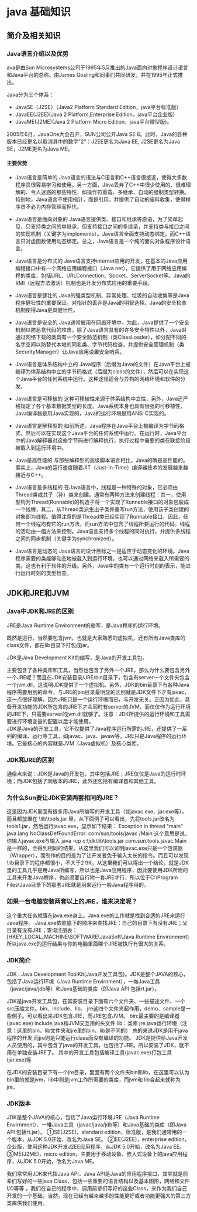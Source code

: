 # java 基础知识
## 简介及相关知识
### Java语言介绍以及优势
ava是由Sun Microsystems公司于1995年5月推出的Java面向对象程序设计语言和Java平台的总称。由James Gosling和同事们共同研发，并在1995年正式推出。
        
Java分为三个体系：
- JavaSE（J2SE）（Java2 Platform Standard Edition，java平台标准版）
- JavaEE(J2EE)(Java 2 Platform,Enterprise Edition，java平台企业版)
- JavaME(J2ME)(Java 2 Platform Micro Edition，java平台微型版)。
          
2005年6月，JavaOne大会召开，SUN公司公开Java SE 6。此时，Java的各种版本已经更名以取消其中的数字"2"：J2EE更名为Java EE, J2SE更名为Java SE，J2ME更名为Java ME。
       
#### 主要优势
- Java语言是简单的
Java语言的语法与C语言和C++语言很接近，使得大多数程序员很容易学习和使用。另一方面，Java丢弃了C++中很少使用的、很难理解的、令人迷惑的那些特性，如操作符重载、多继承、自动的强制类型转换。特别地，Java语言不使用指针，而是引用。并提供了自动的废料收集，使得程序员不必为内存管理而担忧。

- Java语言是面向对象的
Java语言提供类、接口和继承等原语，为了简单起见，只支持类之间的单继承，但支持接口之间的多继承，并支持类与接口之间的实现机制（关键字为implements）。Java语言全面支持动态绑定，而C++语言只对虚函数使用动态绑定。总之，Java语言是一个纯的面向对象程序设计语言。
      
- Java语言是分布式的
Java语言支持internet应用的开发，在基本的Java应用编程接口中有一个网络应用编程接口（Java net），它提供了用于网络应用编程的类库，包括URL、URLConnection、Socket、ServerSocket等。Java的RMI（远程方法激活）机制也是开发分布式应用的重要手段。
     
- Java语言是健壮的
Java的强类型机制、异常处理、垃圾的自动收集等是Java程序健壮性的重要保证。对指针的丢弃是Java的明智选择。Java的安全检查机制使得Java更具健壮性。
       
- Java语言是安全的
Java通常被用在网络环境中，为此，Java提供了一个安全机制以防恶意代码的攻击。除了Java语言具有的许多安全特性以外，Java对通过网络下载的类具有一个安全防范机制（类ClassLoader），如分配不同的名字空间以防替代本地的同名类、字节代码检查，并提供安全管理机制（类SecurityManager）让Java应用设置安全哨兵。
         
- Java语言是体系结构中立的
Java程序（后缀为Java的文件）在Java平台上被编译为体系结构中立的字节码格式（后缀为class的文件），然后可以在实现这个Java平台的任何系统中运行。这种途径适合与异构的网络环境和软件的分发。
       
- Java语言是可移植的
这种可移植性来源于体系结构中立性，另外，Java还严格规定了各个基本数据类型的长度。Java系统本身也具有很强的可移植性，Java编译器是用Java实现的，Java的运行环境是用ANSI C实现的。
         
- Java语言是解释型的
如前所述，Java程序在Java平台上被编译为字节码格式，然后可以在实现这个Java平台的任何系统中运行。在运行时，Java平台中的Java解释器对这些字节码进行解释执行，执行过程中需要的类在联接阶段被载入到运行环境中。
     
- Java是高性能的
与那些解释型的高级脚本语言相比，Java的确是高性能的。事实上，Java的运行速度随着JIT（Just-In-Time）编译器技术的发展越来越接近与C++。
       
- Java语言是多线程的
在Java语言中，线程是一种特殊的对象，它必须由Thread类或其子（孙）类来创建。通常有两种方法来创建线程：其一，使用型构为Thread(Runnable)的构造子将一个实现了Runnable接口的对象包装成一个线程，其二，从Thread类派生出子类并重写run方法，使用该子类创建的对象即为线程。值得注意的是Thread类已经实现了Runnable接口，因此，任何一个线程均有它的run方法，而run方法中包含了线程所要运行的代码。线程的活动由一组方法来控制。Java语言支持多个线程的同时执行，并提供多线程之间的同步机制（关键字为synchronized）。
        
- Java语言是动态的
Java语言的设计目标之一是适应于动态变化的环境。Java程序需要的类能够动态地被载入到运行环境，也可以通过网络来载入所需要的类。这也有利于软件的升级。另外，Java中的类有一个运行时刻的表示，能进行运行时刻的类型检查。
           
## JDK和JRE和JVM
### Java中JDK和JRE的区别
JRE是Java Runtime Environment的缩写，是Java程序的运行环境。
       
既然是运行，当然要包含jvm，也就是大家熟悉的虚拟机，还有所有Java类库的class文件，都在lib目录下打包成jar。
       
JDK是Java Development Kit的缩写，是Java的开发工具包。
     
主要包含了各种类库和工具，当然也包含了另外一个JRE，那么为什么要包含另外一个JRE呢？而且在JDK安装目录/JRE/bin目录下，包含有server一个文件夹包含一个jvm.dll，这说明JDK提供了一个虚拟机。另外，JDK的bin目录下有各种Java程序需要用到的命令，与JRE的bin目录最明显的区别就是JDK文件下才有javac，这一点很好理解，因为JRE只是一个运行环境而已，与开发无关。正因为如此，具备开发功能的JDK所包含的JRE下才会同时有server的JVM，而仅仅作为运行环境的JRE下，只需要server的jvm.dll就够了。注意：JDK所提供的运行环境和工具需要进行环境变量的配置以后才能使用。     
JDK是Java的开发工具，它不仅提供了Java程序运行所需的JRE，还提供了一系列的编译、运行等工具，如javac、java、javaw等。JRE只是Java程序的运行环境。它最核心的内容就是JVM（Java虚拟机）及核心类库。

### JDK和JRE的区别
通俗点来说：JDK是Java的开发包，其中包括JRE；JRE仅仅是Java的运行时环境；而JDK包括了同版本的JRE，此外还包括有编译器和其他工具。

### 为什么Sun要让JDK安装两套相同的JRE？
这是因为JDK里面有很多用Java所编写的开发工具（如javac.exe、jar.exe等），而且都放置在 \lib\tools.jar 里。从下面例子可以看出，先将tools.jar改名为tools1.jar，然后运行javac.exe，显示如下结果： Exception in thread "main" java.lang.NoClassDefFoundError: com/sun/tools/javac /Main 这个意思是说，你输入javac.exe与输入 java -cp c:\jdk\lib\tools.jar com.sun.tools.javac.Main 是一样的，会得到相同的结果。从这里我们可以证明javac.exe只是一个包装器（Wrapper），而制作的目的是为了让开发者免于输入太长的指令。而且可以发现\lib目录下的程序都很小，不大于2 9K，从这里我们可以得出一个结论。就是JDK里的工具几乎是用Java所编写，所以也是Java应用程序，因此要使用JDK所附的工具来开发Java程序，也必须要自行附一套JRE才行，所以位于C:\Program Files\Java目录下的那套JRE就是用来运行一般Java程序用的。
       
### 如果一台电脑安装两套以上的JRE，谁来决定呢？
这个重大任务就落在java.exe身上。Java.exe的工作就是找到合适的JRE来运行Java程序。 Java.exe依照底下的顺序来查找JRE：自己的目录下有没有JRE；父目录有没有JRE；查询注册表： [HKEY_LOCAL_MACHINE\SOFTWARE\JavaSoft\Java Runtime Environment] 所以java.exe的运行结果与你的电脑里面哪个JRE被执行有很大的关系。

### JDK简介
JDK : Java Development ToolKit(Java开发工具包)。JDK是整个JAVA的核心，包括了Java运行环境（Java Runtime Envirnment），一堆Java工具（javac/java/jdb等）和Java基础的类库（即Java API 包括rt.jar）。
        
JDK是java开发工具包，在其安装目录下面有六个文件夹、一些描述文件、一个src压缩文件。bin、include、lib、 jre这四个文件夹起作用，demo、sample是一些例子。可以看出来JDK包含JRE，而JRE包含JVM。
bin:最主要的是编译器(javac.exe)
include:java和JVM交互用的头文件
lib：类库
jre:java运行环境（注意：这里的bin、lib文件夹和jre里的bin、lib是不同的）
总的来说JDK是用于java程序的开发,而jre则是只能运行class而没有编译的功能。 
JDK是提供给Java开发人员使用的，其中包含了java的开发工具，也包括了JRE。所以安装了JDK，就不用在单独安装JRE了。 其中的开发工具包括编译工具(javac.exe)打包工具(jar.exe)等

在JDK的安装目录下有一个jre目录，里面有两个文件夹bin和lib，在这里可以认为bin里的就是jvm，lib中则是jvm工作所需要的类库，而jvm和 lib合起来就称为jre。
       
### JDK版本
JDK是整个JAVA的核心，包括了Java运行环境JRE（Java Runtime Envirnment）、一堆Java工具（javac/java/jdb等）和Java基础的类库（即Java API 包括rt.jar）。
①SE(J2SE)，standard edition，标准版，是我们通常用的一个版本，从JDK 5.0开始，改名为Java SE。
②EE(J2EE)，enterprise edition，企业版，使用这种JDK开发J2EE应用程序，从JDK 5.0开始，改名为Java EE。
③ME(J2ME)，micro edition，主要用于移动设备、嵌入式设备上的java应用程序，从JDK 5.0开始，改名为Java ME。
         
我们常常用JDK来代指Java API，Java API是Java的应用程序接口，其实就是前辈们写好的一些java Class，包括一些重要的语言结构以及基本图形，网络和文件I/O等等 ，我们在自己的程序中，调用前辈们写好的这些Class，来作为我们自己开发的一个基础。当然，现在已经有越来越多的性能更好或者功能更强大的第三方类库供我们使用。 